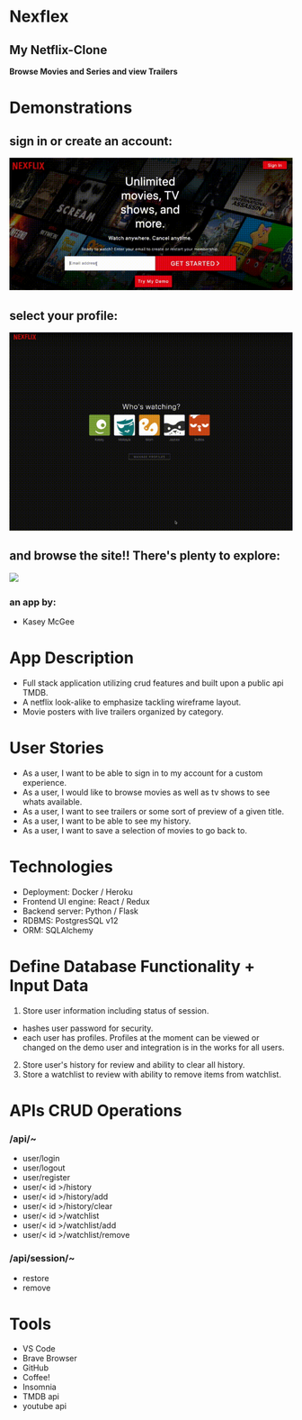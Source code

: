 # Nexflex
## My Netflix-Clone
**Browse Movies and Series and view Trailers**
#

# Demonstrations

## sign in or create an account: 
<img width="600" src="./Documentation/gifs-for-readme/signin.gif">

## select your profile:
<img width="600" src="./Documentation/gifs-for-readme/profile-selection2.gif">

## and browse the site!! There's plenty to explore:
<img width="600" src="./Documentation/gifs-for-readme/browse.gif">

### an app by:
- Kasey McGee
# App Description
-   Full stack application utilizing crud features and built upon a public api TMDB.
-   A netflix look-alike to emphasize tackling wireframe layout.
-   Movie posters with live trailers organized by category.
# User Stories
-   As a user, I want to be able to sign in to my account for a custom experience.
-   As a user, I would like to browse movies as well as tv shows to see whats available.
-   As a user, I want to see trailers or some sort of preview of a given title.
-   As a user, I want to be able to see my history.
-   As a user, I want to save a selection of movies to go back to.
# Technologies
-   Deployment: Docker / Heroku
-   Frontend UI engine: React / Redux
-   Backend server: Python / Flask
-   RDBMS: PostgresSQL v12
-   ORM: SQLAlchemy 
# Define Database Functionality + Input Data
1.  Store user information including status of session.
  - hashes user password for security.
  - each user has profiles. Profiles at the moment can be viewed or changed on the demo user and integration is in the works for all users.
2.  Store user's history for review and ability to clear all history. 
3.  Store a watchlist to review with ability to remove items from watchlist.

# APIs CRUD Operations
### /api/~
- user/login
- user/logout
- user/register
- user/< id >/history
- user/< id >/history/add 
- user/< id >/history/clear
- user/< id >/watchlist
- user/< id >/watchlist/add
- user/< id >/watchlist/remove
### /api/session/~
- restore
- remove

# Tools
-   VS Code
-   Brave Browser
-   GitHub
-   Coffee!
-   Insomnia
-   TMDB api
-   youtube api
